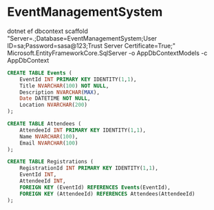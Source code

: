 # EventManagementSystem

dotnet ef dbcontext scaffold "Server=.;Database=EventManagementSystem;User ID=sa;Password=sasa@123;Trust Server Certificate=True;" Microsoft.EntityFrameworkCore.SqlServer -o AppDbContextModels -c AppDbContext

```sql
CREATE TABLE Events (
    EventId INT PRIMARY KEY IDENTITY(1,1),
    Title NVARCHAR(100) NOT NULL,
    Description NVARCHAR(MAX),
    Date DATETIME NOT NULL,
    Location NVARCHAR(200)
);

CREATE TABLE Attendees (
    AttendeeId INT PRIMARY KEY IDENTITY(1,1),
    Name NVARCHAR(100),
    Email NVARCHAR(100)
);

CREATE TABLE Registrations (
    RegistrationId INT PRIMARY KEY IDENTITY(1,1),
    EventId INT,
    AttendeeId INT,
    FOREIGN KEY (EventId) REFERENCES Events(EventId),
    FOREIGN KEY (AttendeeId) REFERENCES Attendees(AttendeeId)
);
```